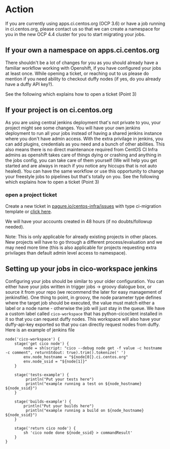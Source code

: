 # Action
If you are currently using apps.ci.centos.org (OCP 3.6) or have a job running in ci.centos.org, please contact us so that we can create a namespace for you in the new OCP 4.4 cluster for you to start migrating your jobs.


## If your own a namespace on apps.ci.centos.org
There shouldn't be a lot of changes for you as you should already have a familiar workflow working with Openshift, if you have configured your jobs at least once. While opening a ticket, or reaching out to us please do mention if you need ability to checkout duffy nodes (if yes, do you already have a duffy API key?).

See the following which explains how to open a ticket (Point 3)


## If your project is on ci.centos.org
As you are using central jenkins deployment that's not private to you, your project might see some changes. You will have your own jenkins deployment to run all your jobs instead of having a shared jenkins instance where you don't have admin access. With the extra privilage in jenkins, you can add plugins, credentials as you need and a bunch of other abilities.
This also means there is no direct maintenance required from CentOS CI Infra admins as openshift takes care of things dying or crashing and anything in the jobs config, you can take care of them yourself (We will help you get started and are always in reach if you notice any hiccups that is not auto healed). You can have the same workflow or use this opportunity to change your freestyle jobs to pipelines but that's totally on you.
See the following which explains how to open a ticket (Point 3)


### open a project ticket

Create a new ticket in [pagure.io/centos-infra/issues](https://pagure.io/centos-infra/issues) with type ci-migration
template or [click here](https://pagure.io/centos-infra/new_issue?template=ci-migration).

We will have your accounts created in 48 hours (if no doubts/followup needed).

Note: This is only applicable for already existing projects in other places. New projects will have to go through a different process/evaluation and we may need more time (this is also applicable for projects requesting extra privilages than default admin level access to namespace).


## Setting up your jobs in cico-workspace jenkins
Configuring your jobs should be similar to your older configuration. You can either have your jobs written in trigger jobs -> groovy dialogue box, or source it from your repo (we recommend the later for easy management of jenkinsfile). One thing to point, in groovy, the node parameter type defines where the target job should be executed, the value must match either a label or a node name - otherwise the job will just stay in the queue.
We have a custom label called `cico-workspace` that has python-cicoclient installed in it so that you can request duffy nodes. This workspace will also have your duffy-api-key exported so that you can directly request nodes from duffy. Here is an example of jenkins file

```
node('cico-workspace') {
    stage('get cico node') {
		node = sh(script: "cico --debug node get -f value -c hostname -c comment", returnStdout: true).trim().tokenize(' ')
		env.node_hostname = "${node[0]}.ci.centos.org"
		env.node_ssid = "${node[1]}"
	}
	
    stage('tests-example') {
         println("Put your tests here")
         println("example running a test on ${node_hostname} ${node_ssid}")
    }

    stage('builds-example') {
        println("Put your builds here")
         println("example running a build on ${node_hostname} ${node_ssid}")
    }

    stage('return cico node') {
		sh 'cico node done ${node_ssid} > commandResult'
    }
}
```


